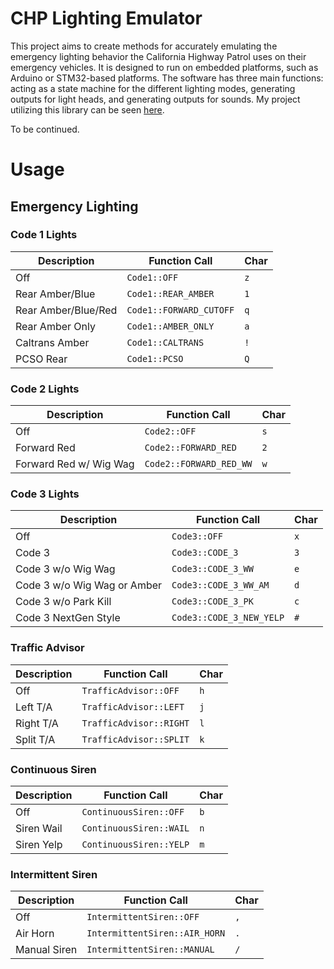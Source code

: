 # CHP Lighting Emulator

This project aims to create methods for accurately emulating the emergency lighting behavior the California Highway Patrol uses on their emergency vehicles. It is designed to run on embedded platforms, such as Arduino or STM32-based platforms. The software has three main functions: acting as a state machine for the different lighting modes, generating outputs for light heads, and generating outputs for sounds. My project utilizing this library can be seen [here](https://abinder.dev/chp/2020/08/21/chp-2.html).

To be continued.

# Usage


## Emergency Lighting

### Code 1 Lights
| Description         | Function Call           | Char |
|---------------------|-------------------------|------|
| Off                 | `Code1::OFF`            | `z`  |
| Rear Amber/Blue     | `Code1::REAR_AMBER`     | `1`  |
| Rear Amber/Blue/Red | `Code1::FORWARD_CUTOFF` | `q`  |
| Rear Amber Only     | `Code1::AMBER_ONLY`     | `a`  |
| Caltrans Amber      | `Code1::CALTRANS`       | `!`  |
| PCSO Rear           | `Code1::PCSO`           | `Q`  |

### Code 2 Lights
| Description            | Function Call           | Char |
|------------------------|-------------------------|------|
| Off                    | `Code2::OFF`            | `s`  |
| Forward Red            | `Code2::FORWARD_RED`    | `2`  |
| Forward Red w/ Wig Wag | `Code2::FORWARD_RED_WW` | `w`  |

### Code 3 Lights
| Description                 | Function Call            | Char |
|-----------------------------|--------------------------|------|
| Off                         | `Code3::OFF`             | `x`  |
| Code 3                      | `Code3::CODE_3`          | `3`  |
| Code 3 w/o Wig Wag          | `Code3::CODE_3_WW`       | `e`  |
| Code 3 w/o Wig Wag or Amber | `Code3::CODE_3_WW_AM`    | `d`  |
| Code 3 w/o Park Kill        | `Code3::CODE_3_PK`       | `c`  |
| Code 3 NextGen Style        | `Code3::CODE_3_NEW_YELP` | `#`  |

### Traffic Advisor
| Description | Function Call           | Char |
|-------------|-------------------------|------|
| Off         | `TrafficAdvisor::OFF`   | `h`  |
| Left T/A    | `TrafficAdvisor::LEFT`  | `j`  |
| Right T/A   | `TrafficAdvisor::RIGHT` | `l`  |
| Split T/A   | `TrafficAdvisor::SPLIT` | `k`  |

### Continuous Siren
| Description | Function Call           | Char |
|-------------|-------------------------|------|
| Off         | `ContinuousSiren::OFF`  | `b`  |
| Siren Wail  | `ContinuousSiren::WAIL` | `n`  |
| Siren Yelp  | `ContinuousSiren::YELP` | `m`  |

### Intermittent Siren
| Description  | Function Call                 | Char |
|--------------|-------------------------------|------|
| Off          | `IntermittentSiren::OFF`      | `,`  |
| Air Horn     | `IntermittentSiren::AIR_HORN` | `.`  |
| Manual Siren | `IntermittentSiren::MANUAL`   | `/`  |
